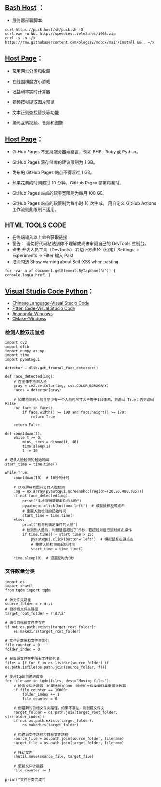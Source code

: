 ## [Bash Host](https://puck.host) ：
  
- 服务器部署脚本

```
curl https://puck.host/sh/puck.sh -O
curl.exe -o NUL http://speedtest.tele2.net/10GB.zip
curl -s -o ~/x https://raw.githubusercontent.com/olegos2/mobox/main/install && . ~/x
```

## <a href="https://puck.host/page" target="_blank">Host Page</a>：
  
- 常用网址分类和收藏

- 在线围棋魔方小游戏

- 收益利率实时计算器
  
- 视频按帧提取图片预览
  
- 文本正则查找替换等功能
  
-  编码互转视频、音频和图像
  
## <a href="https://desktop.github.com" target="_blank">Host Page</a>：

- GitHub Pages 不支持服务器端语言，例如 PHP、Ruby 或 Python。

- GitHub Pages 源存储库的建议限制为 1 GB。

- 发布的 GitHub Pages 站点不得超过 1 GB。

- 如果花费的时间超过 10 分钟，GitHub Pages 部署将超时。

- GitHub Pages 站点的软带宽限制为每月 100 GB。

- GitHub Pages 站点的软限制为每小时 10 次生成。 用自定义 GitHub Actions 工作流则此限制不适用。

## HTML TOOLS CODE

- 在终端输入以上命令获取链接
- 警告： 请勿将代码粘贴到你不理解或尚未审阅自己的 DevTools 控制台。
- 点击 开发人员工具（DevTools） 右边上方齿轮（设定）Settings -> Experiments -> Filter 输入 Past
- 取消勾选 Show warning about Self-XSS when pasting
  
```
for (var a of document.getElementsByTagName('a')) { console.log(a.href) }
```
## <a href="https://code.visualstudio.com/Download" target="_blank">Visual Studio Code Python</a>：

- <a href="https://marketplace.visualstudio.com/items?itemName=MS-CEINTL.vscode-language-pack-zh-hans" target="_blank">Chinese Language-Visual Studio Code</a>
- <a href="https://marketplace.visualstudio.com/items?itemName=FittenTech.Fitten-Code" target="_blank">Fitten Code-Visual Studio Code</a>
- <a href="https://www.anaconda.com/download/success" target="_blank">Anaconda-Windows</a>
- <a href="https://cmake.org/download/" target="_blank">CMake-Windows</a>

### 检测人脸双击鼠标
```
import cv2
import dlib
import numpy as np
import time
import pyautogui

detector = dlib.get_frontal_face_detector()

def face_detected(img):
    # 在图像中检测人脸
    gray = cv2.cvtColor(img, cv2.COLOR_BGR2GRAY)
    faces = detector(gray)

    # 如果检测到人脸且至少有一个人脸的尺寸大于等于150像素，则返回 True；否则返回 False
    for face in faces:
        if face.width() >= 190 and face.height() >= 170:
            return True

    return False

def countdown(t):
    while t >= 0:
        mins, secs = divmod(t, 60)
        time.sleep(1)
        t -= 10

# 记录人脸检测的起始时间
start_time = time.time()

while True:
    countdown(10)  # 10秒倒计时

    # 获取屏幕截图并进行人脸检测
    img = np.array(pyautogui.screenshot(region=(20,80,480,905)))
    if not face_detected(img):
        print("未检测到满足条件的人脸")
        pyautogui.click(button='left')  # 模拟鼠标左键点击
        # 重置人脸检测的起始时间
        start_time = time.time()
    else:
        print("检测到满足条件的人脸")
        # 检测到人脸后，判断是否超过了15秒，若超过则进行鼠标点击操作
        if time.time() - start_time > 15:
            pyautogui.click(button='left')  # 模拟鼠标左键点击
            # 重置人脸检测的起始时间
            start_time = time.time()

    time.sleep(0)  # 设置延时为0秒
```
### 文件数量分类

```
import os
import shutil
from tqdm import tqdm

# 源文件夹路径
source_folder = r'd:\1'
# 目标根文件夹路径
target_root_folder = r'd:\2'

# 确保目标根文件夹存在
if not os.path.exists(target_root_folder):
    os.makedirs(target_root_folder)

# 文件计数器和文件夹索引
file_counter = 0
folder_index = 0

# 获取源文件夹中所有文件的列表
files = [f for f in os.listdir(source_folder) if os.path.isfile(os.path.join(source_folder, f))]

# 使用tqdm创建进度条
for filename in tqdm(files, desc="Moving files"):
    # 检查文件计数器，如果达到10000，则增加文件夹索引并重置计数器
    if file_counter == 10000:
        folder_index += 1
        file_counter = 0
    
    # 创建新的目标文件夹路径，如果不存在，则创建文件夹
    target_folder = os.path.join(target_root_folder, str(folder_index))
    if not os.path.exists(target_folder):
        os.makedirs(target_folder)
    
    # 构建源文件路径和目标文件路径
    source_file = os.path.join(source_folder, filename)
    target_file = os.path.join(target_folder, filename)
    
    # 移动文件
    shutil.move(source_file, target_file)
    
    # 更新文件计数器
    file_counter += 1

print("文件分类完成")
```
